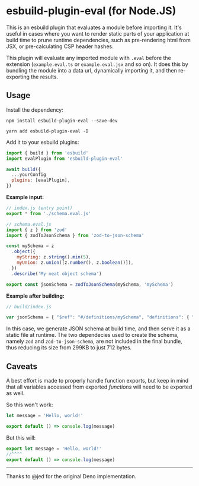 # esbuild-plugin-eval (for Node.JS)

This is an esbuild plugin that evaluates a module before importing it. It's useful in cases where you want to render static parts of your application at build time to prune runtime dependencies, such as pre-rendering html from JSX, or pre-calculating CSP header hashes.

This plugin will evaluate any imported module with `.eval` before the extension (`example.eval.ts` or `example.eval.jsx` and so on). It does this by bundling the module into a data url, dynamically importing it, and then re-exporting the results.

## Usage

Install the dependency:

```
npm install esbuild-plugin-eval --save-dev

yarn add esbuild-plugin-eval -D
```

Add it to your esbuild plugins:

```js
import { build } from 'esbuild'
import evalPlugin from 'esbuild-plugin-eval'

await build({
  ...yourConfig
  plugins: [evalPlugin],
})
```


**Example input:**

```js
// index.js (entry point)
export * from './schema.eval.js'

// schema.eval.js
import { z } from 'zod'
import { zodToJsonSchema } from 'zod-to-json-schema'

const mySchema = z
  .object({
    myString: z.string().min(5),
    myUnion: z.union([z.number(), z.boolean()]),
  })
  .describe('My neat object schema')

export const jsonSchema = zodToJsonSchema(mySchema, 'mySchema')
```

**Example after building:**

```js
// build/index.js

var jsonSchema = { "$ref": "#/definitions/mySchema", "definitions": { "mySchema": { "type": "object", "properties": { "myString": { "type": "string", "minLength": 5 }, "myUnion": { "type": ["number", "boolean"] } }, "required": ["myString", "myUnion"], "additionalProperties": false, "description": "My neat object schema" } }, "$schema": "http://json-schema.org/draft-07/schema#" };
```

In this case, we generate JSON schema at build time, and then serve it as a static file at runtime. The two dependecies used to create the schema, namely `zod` and `zod-to-json-schema`, are not included in the final bundle, thus reducing its size from 299KB to just 712 bytes.

## Caveats

A best effort is made to properly handle function exports, but keep in mind that all variables accessed from exported *functions* will need to be exported as well.

So this won't work:

```js
let message = 'Hello, world!'

export default () => console.log(message)
```

But this will:

```js
export let message = 'Hello, world!'
//^^^^
export default () => console.log(message)
```

---

Thanks to @jed for the original Deno implementation.
